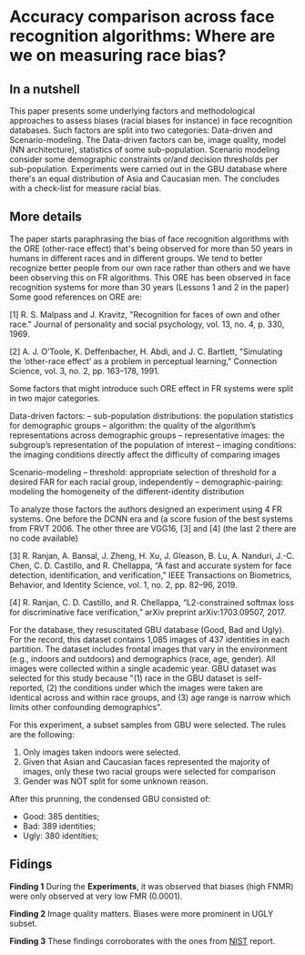# Accuracy comparison across face recognition algorithms: Where are we on measuring race bias?


## In a nutshell

This paper presents some underlying factors and methodological approaches to assess biases (racial biases for instance) in face recognition databases.
Such factors are split into two categories: Data-driven and Scenario-modeling.
The Data-driven factors can be, image quality, model (NN architecture), statistics of some sub-population.
Scenario modeling consider some demographic constraints or/and decision thresholds per sub-population.
Experiments were carried out in the GBU database where there's an equal distribution of Asia and Caucasian men.
The concludes with a check-list for measure racial bias.

## More details


The paper starts paraphrasing the bias of face recognition algorithms with the ORE (other-race effect) that's being observed for more than 50 years in humans in different races and in different groups.
We tend to better recognize better people from our own race rather than others and we have been observing this on FR algorithms.
This ORE has been observed in face recognition systems for more than 30 years (Lessons 1 and 2 in the paper)
Some good references on ORE are:

[1] R. S. Malpass and J. Kravitz, "Recognition for faces of own and other
race." Journal of personality and social psychology, vol. 13, no. 4,
p. 330, 1969.

[2] A. J. O’Toole, K. Deffenbacher, H. Abdi, and J. C. Bartlett, "Simulating the ’other-race effect’ as a problem in perceptual learning,"
Connection Science, vol. 3, no. 2, pp. 163–178, 1991.


Some factors that might introduce such ORE effect in FR systems were split in two major categories.

Data-driven factors:
    – sub-population distributions: the population statistics for demographic groups
    – algorithm: the quality of the algorithm’s representations across demographic groups
    – representative images: the subgroup’s representation of the population of interest
    – imaging conditions: the imaging conditions directly affect the difficulty of comparing images

Scenario-modeling
    – threshold: appropriate selection of threshold for a desired FAR for each racial group, independently
    – demographic-pairing: modeling the homogeneity of the different-identity distribution


To analyze those factors the authors designed an experiment using 4 FR systems.
One before the DCNN era and (a score fusion of the best systems from FRVT 2006.
The other three are VGG16, [3] and [4]  (the last 2 there are no code available)


[3] R. Ranjan, A. Bansal, J. Zheng, H. Xu, J. Gleason, B. Lu, A. Nanduri, J.-C. Chen, C. D. Castillo, and R. Chellappa, “A fast and accurate system for face detection, identification, and verification,” IEEE Transactions on Biometrics, Behavior, and Identity Science, vol. 1, no. 2, pp. 82–96, 2019.

[4] R. Ranjan, C. D. Castillo, and R. Chellappa, “L2-constrained softmax loss for discriminative face verification,” arXiv preprint arXiv:1703.09507, 2017.


For the database, they resuscitated GBU database (Good, Bad and Ugly).
For the record, this dataset contains 1,085 images of 437 identities in each partition.
The dataset includes frontal images that vary in the environment (e.g., indoors and outdoors) and demographics (race, age, gender).
All images were collected within a single academic year.
GBU dataset was selected for this study because "(1) race in the GBU dataset is self-reported, (2) the conditions under which the images were taken are identical across and within race groups, and (3) age range is narrow which limits other confounding demographics".

For this experiment, a subset samples from GBU were selected.
The rules are the following:

 1. Only images taken indoors were selected.
 2. Given that Asian and Caucasian faces represented the majority of images, only these two racial groups were selected for comparison
 3. Gender was NOT split for some unknown reason.

After this prunning, the condensed GBU consisted of:
  - Good: 385 dentities;
  - Bad: 389 identities; 
  - Ugly: 380 identities;


## Fidings

**Finding 1** During the **Experiments**, it was observed that biases (high FNMR) were only observed at very low FMR (0.0001).

**Finding 2** Image quality matters. Biases were more prominent in UGLY subset.

**Finding 3** These findings corroborates with the ones from [NIST](../FRVT_demographic.md) report.

